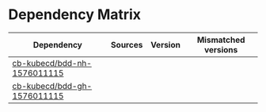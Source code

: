 # Dependency Matrix

Dependency | Sources | Version | Mismatched versions
---------- | ------- | ------- | -------------------
[cb-kubecd/bdd-nh-1576011115](https://github.com/cb-kubecd/bdd-nh-1576011115.git) |  | []() | 
[cb-kubecd/bdd-gh-1576011115](https://github.com/cb-kubecd/bdd-gh-1576011115.git) |  | []() | 
